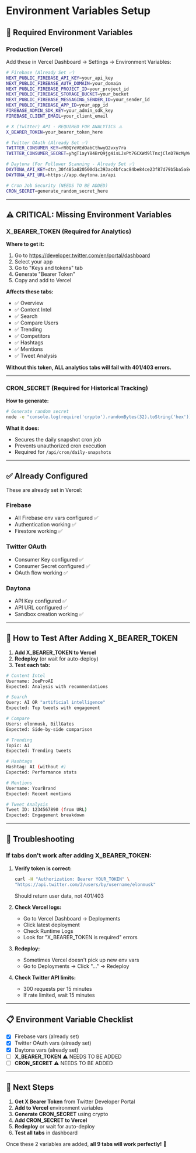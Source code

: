 # Environment Variables Setup

## 🔑 Required Environment Variables

### **Production (Vercel)**

Add these in Vercel Dashboard → Settings → Environment Variables:

```bash
# Firebase (Already Set ✅)
NEXT_PUBLIC_FIREBASE_API_KEY=your_api_key
NEXT_PUBLIC_FIREBASE_AUTH_DOMAIN=your_domain
NEXT_PUBLIC_FIREBASE_PROJECT_ID=your_project_id
NEXT_PUBLIC_FIREBASE_STORAGE_BUCKET=your_bucket
NEXT_PUBLIC_FIREBASE_MESSAGING_SENDER_ID=your_sender_id
NEXT_PUBLIC_FIREBASE_APP_ID=your_app_id
FIREBASE_ADMIN_SDK_KEY=your_admin_sdk_key
FIREBASE_CLIENT_EMAIL=your_client_email

# X (Twitter) API - REQUIRED FOR ANALYTICS ⚠️
X_BEARER_TOKEN=your_bearer_token_here

# Twitter OAuth (Already Set ✅)
TWITTER_CONSUMER_KEY=rR0QYeVEdOabCthwyQ2vxy7ra
TWITTER_CONSUMER_SECRET=yhgT1ayY84BrQ9jg4isLJxPt7GCXWd9lTnxjCleD7HcMyWciRi

# Daytona (For Follower Scanning - Already Set ✅)
DAYTONA_API_KEY=dtn_30f485a820500d1c393ac4bfcac84be84ce23f87d79b5ba5a8e20f364d4ba567
DAYTONA_API_URL=https://app.daytona.io/api

# Cron Job Security (NEEDS TO BE ADDED)
CRON_SECRET=generate_random_secret_here
```

---

## ⚠️ CRITICAL: Missing Environment Variables

### **X_BEARER_TOKEN** (Required for Analytics)
**Where to get it:**
1. Go to https://developer.twitter.com/en/portal/dashboard
2. Select your app
3. Go to "Keys and tokens" tab
4. Generate "Bearer Token"
5. Copy and add to Vercel

**Affects these tabs:**
- ✅ Overview
- ✅ Content Intel
- ✅ Search
- ✅ Compare Users
- ✅ Trending
- ✅ Competitors
- ✅ Hashtags
- ✅ Mentions
- ✅ Tweet Analysis

**Without this token, ALL analytics tabs will fail with 401/403 errors.**

---

### **CRON_SECRET** (Required for Historical Tracking)
**How to generate:**
```bash
# Generate random secret
node -e "console.log(require('crypto').randomBytes(32).toString('hex'))"
```

**What it does:**
- Secures the daily snapshot cron job
- Prevents unauthorized cron execution
- Required for `/api/cron/daily-snapshots`

---

## ✅ Already Configured

These are already set in Vercel:

### **Firebase**
- All Firebase env vars configured ✅
- Authentication working ✅
- Firestore working ✅

### **Twitter OAuth**
- Consumer Key configured ✅
- Consumer Secret configured ✅
- OAuth flow working ✅

### **Daytona**
- API Key configured ✅
- API URL configured ✅
- Sandbox creation working ✅

---

## 🧪 How to Test After Adding X_BEARER_TOKEN

1. **Add X_BEARER_TOKEN to Vercel**
2. **Redeploy** (or wait for auto-deploy)
3. **Test each tab:**

```bash
# Content Intel
Username: JoeProAI
Expected: Analysis with recommendations

# Search
Query: AI OR "artificial intelligence"
Expected: Top tweets with engagement

# Compare
Users: elonmusk, BillGates
Expected: Side-by-side comparison

# Trending
Topic: AI
Expected: Trending tweets

# Hashtags
Hashtag: AI (without #)
Expected: Performance stats

# Mentions
Username: YourBrand
Expected: Recent mentions

# Tweet Analysis
Tweet ID: 1234567890 (from URL)
Expected: Engagement breakdown
```

---

## 🚨 Troubleshooting

### **If tabs don't work after adding X_BEARER_TOKEN:**

1. **Verify token is correct:**
   ```bash
   curl -H "Authorization: Bearer YOUR_TOKEN" \
   "https://api.twitter.com/2/users/by/username/elonmusk"
   ```
   Should return user data, not 401/403

2. **Check Vercel logs:**
   - Go to Vercel Dashboard → Deployments
   - Click latest deployment
   - Check Runtime Logs
   - Look for "X_BEARER_TOKEN is required" errors

3. **Redeploy:**
   - Sometimes Vercel doesn't pick up new env vars
   - Go to Deployments → Click "..." → Redeploy

4. **Check Twitter API limits:**
   - 300 requests per 15 minutes
   - If rate limited, wait 15 minutes

---

## 📋 Environment Variable Checklist

- [x] Firebase vars (already set)
- [x] Twitter OAuth vars (already set)
- [x] Daytona vars (already set)
- [ ] **X_BEARER_TOKEN** ⚠️ NEEDS TO BE ADDED
- [ ] **CRON_SECRET** ⚠️ NEEDS TO BE ADDED

---

## 🎯 Next Steps

1. **Get X Bearer Token** from Twitter Developer Portal
2. **Add to Vercel** environment variables
3. **Generate CRON_SECRET** using crypto
4. **Add CRON_SECRET to Vercel**
5. **Redeploy** or wait for auto-deploy
6. **Test all tabs** in dashboard

Once these 2 variables are added, **all 9 tabs will work perfectly!** 🎉
